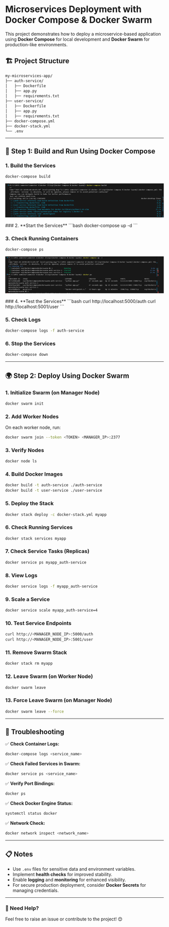 
# Microservices Deployment with Docker Compose & Docker Swarm

This project demonstrates how to deploy a microservice-based application using **Docker Compose** for local development and **Docker Swarm** for production-like environments.

## 🏗️ Project Structure
```
my-microservices-app/
├── auth-service/
│   ├── Dockerfile
│   ├── app.py
│   ├── requirements.txt
├── user-service/
│   ├── Dockerfile
│   ├── app.py
│   ├── requirements.txt
├── docker-compose.yml
├── docker-stack.yml
└── .env
```

---

## 🚀 Step 1: Build and Run Using Docker Compose

### 1. **Build the Services**
```bash
docker-compose build
```
<p align="center">
  <img src="https://github.com/Himanshu5619/Docker-Container/blob/main/Exp7(Docker%20Compose%20%26%20Docker%20Swarm)/SS/Screenshot%202025-03-28%20094901.png" alt="Build the Services">
</p>
### 2. **Start the Services**
```bash
docker-compose up -d
```

### 3. **Check Running Containers**
```bash
docker-compose ps
```
<p align="center">
  <img src="https://github.com/Himanshu5619/Docker-Container/blob/main/Exp7(Docker%20Compose%20%26%20Docker%20Swarm)/SS/Screenshot%202025-03-28%20095556.png" alt="Build the Services">
</p>
### 4. **Test the Services**
```bash
curl http://localhost:5000/auth
curl http://localhost:5001/user
```

### 5. **Check Logs**
```bash
docker-compose logs -f auth-service
```

### 6. **Stop the Services**
```bash
docker-compose down
```

---

## 🌍 Step 2: Deploy Using Docker Swarm

### 1. **Initialize Swarm (on Manager Node)**
```bash
docker swarm init
```

### 2. **Add Worker Nodes**
On each worker node, run:
```bash
docker swarm join --token <TOKEN> <MANAGER_IP>:2377
```

### 3. **Verify Nodes**
```bash
docker node ls
```

### 4. **Build Docker Images**
```bash
docker build -t auth-service ./auth-service
docker build -t user-service ./user-service
```

### 5. **Deploy the Stack**
```bash
docker stack deploy -c docker-stack.yml myapp
```

### 6. **Check Running Services**
```bash
docker stack services myapp
```

### 7. **Check Service Tasks (Replicas)**
```bash
docker service ps myapp_auth-service
```

### 8. **View Logs**
```bash
docker service logs -f myapp_auth-service
```

### 9. **Scale a Service**
```bash
docker service scale myapp_auth-service=4
```

### 10. **Test Service Endpoints**
```bash
curl http://<MANAGER_NODE_IP>:5000/auth
curl http://<MANAGER_NODE_IP>:5001/user
```

### 11. **Remove Swarm Stack**
```bash
docker stack rm myapp
```

### 12. **Leave Swarm (on Worker Node)**
```bash
docker swarm leave
```

### 13. **Force Leave Swarm (on Manager Node)**
```bash
docker swarm leave --force
```

---

## 🔎 Troubleshooting

✅ **Check Container Logs:**
```bash
docker-compose logs <service_name>
```

✅ **Check Failed Services in Swarm:**
```bash
docker service ps <service_name>
```

✅ **Verify Port Bindings:**
```bash
docker ps
```

✅ **Check Docker Engine Status:**
```bash
systemctl status docker
```

✅ **Network Check:**
```bash
docker network inspect <network_name>
```

---

## 📋 Notes
- Use `.env` files for sensitive data and environment variables.
- Implement **health checks** for improved stability.
- Enable **logging** and **monitoring** for enhanced visibility.
- For secure production deployment, consider **Docker Secrets** for managing credentials.

---

### 🚨 Need Help?
Feel free to raise an issue or contribute to the project! 😊

